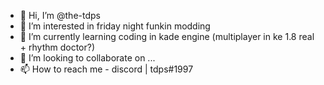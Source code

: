 - 👋 Hi, I’m @the-tdps
- 👀 I’m interested in friday night funkin modding
- 🌱 I’m currently learning coding in kade engine (multiplayer in ke 1.8 real + rhythm doctor?)
- 💞️ I’m looking to collaborate on ...
- 📫 How to reach me - discord | tdps#1997

<!---
the-tdps/the-tdps is a ✨ special ✨ repository because its `README.md` (this file) appears on your GitHub profile.
You can click the Preview link to take a look at your changes.
--->
